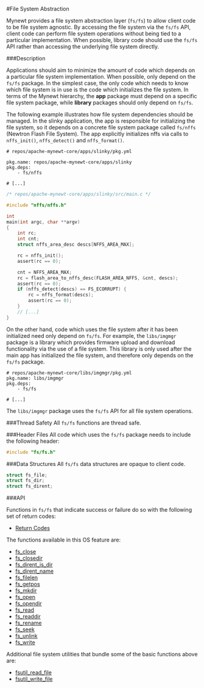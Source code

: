 #File System Abstraction

Mynewt provides a file system abstraction layer (`fs/fs`) to allow client code to be file system agnostic.  By accessing the file system via the `fs/fs` API, client code can perform file system operations without being tied to a particular implementation.  When possible, library code should use the `fs/fs` API rather than accessing the underlying file system directly.

###Description

Applications should aim to minimize the amount of code which depends on a particular file system implementation.  When possible, only depend on the `fs/fs` package.  In the simplest case, the only code which needs to know which file system is in use is the code which initializes the file system.  In terms of the Mynewt hierarchy, the **app** package must depend on a specific file system package, while **library** packages should only depend on `fs/fs`.

The following example illustrates how file system dependencies should be managed.  In the slinky application, the app is responsible for initializing the file system, so it depends on a concrete file system package called `fs/nffs` (Newtron Flash File System). The app explicitly initializes nffs via calls to `nffs_init()`, `nffs_detect()` and `nffs_format()`.

```no-highlight
# repos/apache-mynewt-core/apps/slinky/pkg.yml

pkg.name: repos/apache-mynewt-core/apps/slinky
pkg.deps:
    - fs/nffs

# [...]
```

```c
/* repos/apache-mynewt-core/apps/slinky/src/main.c */

#include "nffs/nffs.h"

int
main(int argc, char **argv)
{
    int rc;
    int cnt;
    struct nffs_area_desc descs[NFFS_AREA_MAX];

    rc = nffs_init();
    assert(rc == 0);

    cnt = NFFS_AREA_MAX;
    rc = flash_area_to_nffs_desc(FLASH_AREA_NFFS, &cnt, descs);
    assert(rc == 0);
    if (nffs_detect(descs) == FS_ECORRUPT) {
        rc = nffs_format(descs);
        assert(rc == 0);
    }
    // [...]
}
```

On the other hand, code which uses the file system after it has been initialized need only depend on `fs/fs`.  For example, the `libs/imgmgr` package is a library which provides firmware upload and download functionality via the use of a file system.  This library is only used after the main app has initialized the file system, and therefore only depends on the `fs/fs` package.

```no-highlight
# repos/apache-mynewt-core/libs/imgmgr/pkg.yml
pkg.name: libs/imgmgr
pkg.deps:
    - fs/fs

# [...]
```

The `libs/imgmgr` package uses the `fs/fs` API for all file system operations.

###Thread Safety
All `fs/fs` functions are thread safe.

###Header Files 
All code which uses the `fs/fs` package needs to include the following header:

```c
#include "fs/fs.h"
```

###Data Structures
All `fs/fs` data structures are opaque to client code.

```c
struct fs_file;
struct fs_dir;
struct fs_dirent;
```

###API

Functions in `fs/fs` that indicate success or failure do so with the following set of return codes:

* [Return Codes](fs_return_codes.md)

The functions available in this OS feature are:

* [fs\_close](fs_close.md)
* [fs\_closedir](fs_closedir.md)
* [fs\_dirent\_is\_dir](fs_dirent_is_dir.md)
* [fs\_dirent\_name](fs_dirent_name.md)
* [fs\_filelen](fs_filelen.md)
* [fs\_getpos](fs_getpos.md)
* [fs\_mkdir](fs_mkdir.md)
* [fs\_open](fs_open.md)
* [fs\_opendir](fs_opendir.md)
* [fs\_read](fs_read.md)
* [fs\_readdir](fs_readdir.md)
* [fs\_rename](fs_rename.md)
* [fs\_seek](fs_seek.md)
* [fs\_unlink](fs_unlink.md)
* [fs\_write](fs_write.md)

Additional file system utilities that bundle some of the basic functions above are:

* [fsutil\_read\_file](fsutil_read_file.md)
* [fsutil\_write\_file](fsutil_write_file.md)
